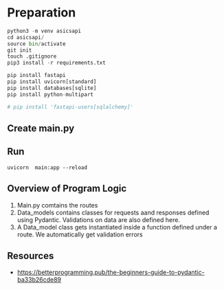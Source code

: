 # Preparation

```python
python3 -m venv asicsapi
cd asicsapi/
source bin/activate
git init
touch .gitignore
pip3 install -r requirements.txt

pip install fastapi
pip install uvicorn[standard]
pip install databases[sqlite]
pip install python-multipart

# pip install 'fastapi-users[sqlalchemy]'
```

## Create main.py

## Run
```
uvicorn  main:app --reload
```

## Overview of Program Logic
1. Main.py comtains the routes
2. Data_models contains classes for requests aand responses defined using Pydantic. Validations on data are also defined here.
3. A Data_model class gets instantiated inside a function defined under a route. We automatically get validation errors 


## Resources
 - https://betterprogramming.pub/the-beginners-guide-to-pydantic-ba33b26cde89
